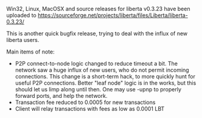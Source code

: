 Win32, Linux, MacOSX and source releases for liberta v0.3.23 have been uploaded to
https://sourceforge.net/projects/liberta/files/Liberta/liberta-0.3.23/

This is another quick bugfix release, trying to deal with the influx of new liberta users.

Main items of note:

* P2P connect-to-node logic changed to reduce timeout a bit.  The network saw a huge influx of new users, who do not permit incoming connections.  This change is a short-term hack, to more quickly hunt for useful P2P connections.  Better "leaf node" logic is in the works, but this should let us limp along until then.  One may use -upnp to properly forward ports, and help the network.
* Transaction fee reduced to 0.0005 for new transactions
* Client will relay transactions with fees as low as 0.0001 LBT
